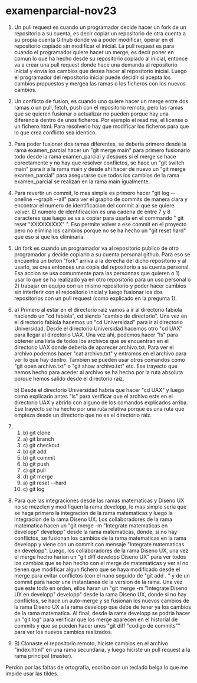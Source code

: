 # examenparcial-nov23

1. Un pull request es cuando un programador decide hacer un fork de un repositorio a su cuenta, es decir copiar un repositorio de otra cuenta a su propia cuenta Github donde va a poder modificar, operar en el repositorio copiado sin modificar el inicial. La pull request es para cuando el programador quiere hacer un merge, es decir poner en comun lo que ha hecho desde su repositorio copiado al inicial, entonce va a crear una pull request donde hace una demanda al repositorio inicial y envia los cambios que desea hacer al repositorio inicial. Luego el programador del repositorio inicial puede decidir si acepta los cambios propuestos y mergea las ramas o los ficheros con los nuevos cambios.

2. Un conflicto de fusion, es cuando uno quiere hacer un merge entre dos ramas o un pull, fetch, push con el repositorio remoto, pero las ramas que se quieren fusionar o actualizar no pueden porque hay una diferencia dentro de unos ficheros. Por ejemplo el read.me, el license o un fichero.html. Para resolverlo hay que modificar los ficheros para que lo que crea conflicto sea identico.

3. Para poder fusionar dos ramas diferentes, se deberia primero desde la rama examen_parcial hacer un "git merge main" para primero fusionarlo todo desde la rama examen_parcial y despues si el merge se hace corectamente y no hay que resolver conflictos, se hace un "git switch main" para ir a la rama main y desde ahi hacer de nuevo un "git merge examen_parcial" para asegurarse que todos los cambios de la rama examen_parcial se realizan en la rama main igualmente.

4. Para revertir un commit, lo mas simple es primero hacer "git log --oneline --graph --all" para ver el grapho de commits de manera clara y encontrar el numero de identificacion del commit al que se quiere volver. El numero de identificacion es una cadena de entre 7 y 8 caracteres que luego se va a copiar para usarla en el commando " git reset "XXXXXXXXX" ". Eso permite volver a ese commit en el proyecto pero no elimina los cambios porque no se ha hecho un "git reset hard" que eso si que los eliminaria.

5. Un fork es cuando un programador va al repositorio publico de otro programador y decide copiarlo a su cuenta personal github. Para eso se encuentra un boton "fork" arriva a la derecha del dicho repositorio y al usarlo, se crea entonces una copia del repositorio a su cuenta personal. Esa accion se usa comunmente para las personnas que quieren o 1) usar lo que se ha realizado ya en otro repositorio para un uso personal o 2) trabajar en equipo con un mismo repositorio y poder hacer cambios sin interferir con el repositorio inicial y luego fusionar los dos repositorios con un pull request (como explicado en la pregunta 1).

6. a) Primero al estar en el directorio raiz vamos a ir al directorio fabiola haciendo un "cd fabiola", cd siendo "cambio de directorio". Una vez en el directorio fabiola hacemos un "cd Universidad" para ir al directorio Universidad. Desde el directorio Universidad hacemos otro "cd UAX" para llegar al directorio UAX. Una vez ahi, podemos hacer "ls" para obtener una lista de todos los archivos que se encuentran en el directorio UAX donde deberia de aparecer archivo.txt. Para ver el archivo podemos hacer "cat archivo.txt" y entramos en el archivo para ver lo que hay dentro. Tambien se pueden usar otros comandos como "git open archivo.txt" o "git show archivo.txt" etc.
   Ese trayecto que hemos hecho para aceder al archivo se ha hecho por la ruta absoluta porque hemos salido desde el directorio raiz.

   b) Desde el directorio Universidad habria que hacer "cd UAX" y luego como explicado antes "ls" para verificar que el archivo este en el directorio UAX y abrirlo con alguno de los comandos explicados arriba. Ese trayecto se ha hecho por una ruta relativa porque es una ruta que empieza desde un directorio que no es el directorio raiz.

7. 1) b) git clone
   2) a) git branch
   3) c) git checkout
   4) b) git add
   5) b) git commit
   6) b) git push
   7) c) git pull
   8) d) git merge
   9) a) git reset --hard
   10) c) git log

8. Para que las integraciones desde las ramas matematicas y Diseno UX no se mezclen y modifiquen la rama developp, lo mas simple seria que se haga primero la integracion de la rama matematicas y luego la integracion de la rama Diseno UX.
   Los collaboradores de la rama matematica hacen un "git merge -m "Integrate matematicas en developp" developp" desde la rama matematicas,
   donde, si no hay conflictos, se fusionan los cambios de la rama matematicas en la rama developp y viene con un commit con mensaje "Integrate matematicas    en developp".
   Luego, los collaboradores de la rama Diseno UX, una vez el merge hecho harian un "git diff developp Diseno UX" para ver todos los cambios que se han        hecho con el merge de matematicas y ver si no tienen que modificar algun fichero que se haya modificado desde el merge para evitar conflictos (con el    nano seguido de "git add . " y de un commit para hacer una instantanea de la version de la rama.
   Una vez que este todo en orden, ellos haran un "git merge -m "Integrate Diseno UX en developp" developp" desde la rama Diseno UX, donde si no hay     conflictos, se hace un auto-merge y se fusionan los nuevos cambios de la rama Diseno UX a la rama developp que debe de tener ya los cambios de la rama    matematica.
Al final, desde la rama developp se podria hacer un "git log" para verificar que los merge aparecen en el historial de commits y que se pueden hacer unos "git diff "codigo de commits"" para ver los nuevos cambios realizados.

9. B) Clonaste el repositorio remoto, hiciste cambios en el archivo "index.html" en una rama secundaria, y luego hiciste un pull request a la rama principal (master).



Perdon por las faltas de ortografia, escribo con un teclado belga lo que me impide usar las tildes.
